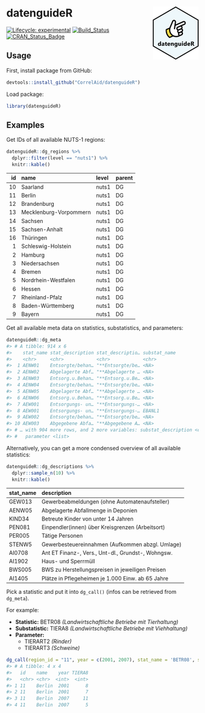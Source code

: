 
<!-- README.md is generated from README.Rmd. Please edit that file -->

# datenguideR <img src='man/figures/logo.png' align="right" height="139" />

<!-- badges: start -->
[![Lifecycle:
experimental](https://img.shields.io/badge/lifecycle-maturing-blue.svg)](https://www.tidyverse.org/lifecycle/#maturing)
[![Build_Status](https://travis-ci.org/CorrelAid/datenguideR.svg?branch=master)](https://travis-ci.org/CorrelAid/datenguideR)
[![CRAN_Status_Badge](http://www.r-pkg.org/badges/version/datenguideR)](https://cran.r-project.org/package=datenguideR)
<!-- badges: end -->

## Usage

First, install package from GitHub:

``` r
devtools::install_github("CorrelAid/datenguideR")
```

Load package:

``` r
library(datenguideR)
```

## Examples

Get IDs of all available NUTS-1 regions:

``` r
datenguideR::dg_regions %>%
  dplyr::filter(level == "nuts1") %>%
  knitr::kable()
```

| id | name                   | level | parent |
| -: | :--------------------- | :---- | :----- |
| 10 | Saarland               | nuts1 | DG     |
| 11 | Berlin                 | nuts1 | DG     |
| 12 | Brandenburg            | nuts1 | DG     |
| 13 | Mecklenburg-Vorpommern | nuts1 | DG     |
| 14 | Sachsen                | nuts1 | DG     |
| 15 | Sachsen-Anhalt         | nuts1 | DG     |
| 16 | Thüringen              | nuts1 | DG     |
|  1 | Schleswig-Holstein     | nuts1 | DG     |
|  2 | Hamburg                | nuts1 | DG     |
|  3 | Niedersachsen          | nuts1 | DG     |
|  4 | Bremen                 | nuts1 | DG     |
|  5 | Nordrhein-Westfalen    | nuts1 | DG     |
|  6 | Hessen                 | nuts1 | DG     |
|  7 | Rheinland-Pfalz        | nuts1 | DG     |
|  8 | Baden-Württemberg      | nuts1 | DG     |
|  9 | Bayern                 | nuts1 | DG     |

Get all available meta data on statistics, substatistics, and
parameters:

``` r
datenguideR::dg_meta
#> # A tibble: 914 x 6
#>    stat_name stat_description stat_descriptio… substat_name
#>    <chr>     <chr>            <chr>            <chr>       
#>  1 AENW01    Entsorgte/behan… "**Entsorgte/be… <NA>        
#>  2 AENW02    Abgelagerte Abf… "**Abgelagerte … <NA>        
#>  3 AENW03    Entsorg.u.Behan… "**Entsorg.u.Be… <NA>        
#>  4 AENW04    Entsorgte/behan… "**Entsorgte/be… <NA>        
#>  5 AENW05    Abgelagerte Abf… "**Abgelagerte … <NA>        
#>  6 AENW06    Entsorg.u.Behan… "**Entsorg.u.Be… <NA>        
#>  7 AEW001    Entsorgungs- un… "**Entsorgungs-… <NA>        
#>  8 AEW001    Entsorgungs- un… "**Entsorgungs-… EBANL1      
#>  9 AEW002    Entsorgte/behan… "**Entsorgte/be… <NA>        
#> 10 AEW003    Abgegebene Abfa… "**Abgegebene A… <NA>        
#> # … with 904 more rows, and 2 more variables: substat_description <chr>,
#> #   parameter <list>
```

Alternatively, you can get a more condensed overview of all available
statistics:

``` r
datenguideR::dg_descriptions %>%
  dplyr::sample_n(10) %>% 
  knitr::kable()
```

| stat\_name | description                                        |
| :--------- | :------------------------------------------------- |
| GEW013     | Gewerbeabmeldungen (ohne Automatenaufsteller)      |
| AENW05     | Abgelagerte Abfallmenge in Deponien                |
| KIND34     | Betreute Kinder von unter 14 Jahren                |
| PEN081     | Einpendler(innen) über Kreisgrenzen (Arbeitsort)   |
| PER005     | Tätige Personen                                    |
| STENW5     | Gewerbesteuereinnahmen (Aufkommen abzgl. Umlage)   |
| AI0708     | Ant ET Finanz-, Vers., Unt-dl., Grundst-, Wohngsw. |
| AI1902     | Haus- und Sperrmüll                                |
| BWS005     | BWS zu Herstellungspreisen in jeweiligen Preisen   |
| AI1405     | Plätze in Pflegeheimen je 1.000 Einw. ab 65 Jahre  |

Pick a statistic and put it into `dg_call()` (infos can be retrieved
from `dg_meta`).

For example:

  - **Statistic:** BETR08 *(Landwirtschaftliche Betriebe mit
    Tierhaltung)*
  - **Substatistic:** TIERA8 *(Landwirtschaftliche Betriebe mit
    Viehhaltung)*
  - **Parameter:**
      - TIERART2 *(Rinder)*
      - TIERART3 *(Schweine)*

<!-- end list -->

``` r
dg_call(region_id = "11", year = c(2001, 2007), stat_name = 'BETR08', substat_name = 'TIERA8', parameter = c("TIERART2", "TIERART3"))
#> # A tibble: 4 x 4
#>   id    name    year TIERA8
#>   <chr> <chr>  <int>  <int>
#> 1 11    Berlin  2001      8
#> 2 11    Berlin  2001      7
#> 3 11    Berlin  2007     11
#> 4 11    Berlin  2007      5
```
